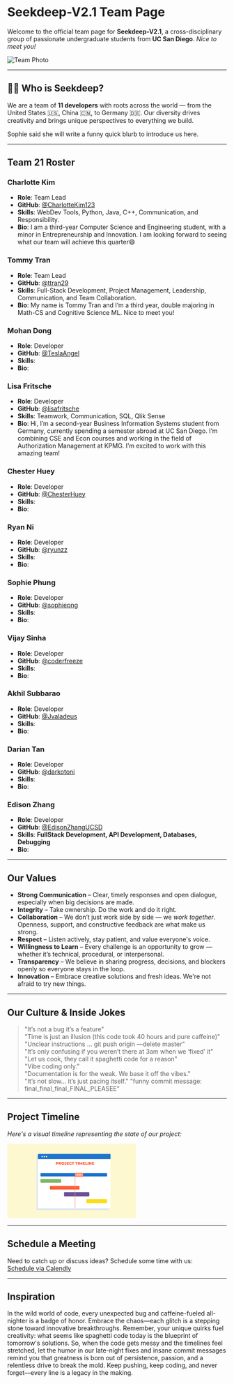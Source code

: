 # Seekdeep-V2.1 Team Page

Welcome to the official team page for **Seekdeep-V2.1**, a cross-disciplinary group of passionate undergraduate students from **UC San Diego**. *Nice to meet you!*

![Team Photo](/admin/assets/Team.png)

---

## 🧑‍🚀 Who is Seekdeep?

We are a team of **11 developers** with roots across the world — from the United States 🇺🇸, China 🇨🇳, to Germany 🇩🇪. Our diversity drives creativity and brings unique perspectives to everything we build.

Sophie said she will write a funny quick blurb to introduce us here.

---

## Team 21 Roster

### Charlotte Kim  
- **Role**: Team Lead  
- **GitHub**: [@CharlotteKim123](https://github.com/CharlotteKim123)  
- **Skills**: WebDev Tools, Python, Java, C++, Communication, and Responsibility.
- **Bio**: I am a third-year Computer Science and Engineering student, with a minor in Entrepreneurship and Innovation. I am looking forward to seeing what our team will achieve this quarter😄 

### Tommy Tran  
- **Role**: Team Lead  
- **GitHub**: [@ttran29](https://github.com/ttran29)  
- **Skills**: Full-Stack Development, Project Management, Leadership, Communication, and Team Collaboration.
- **Bio**: My name is Tommy Tran and I’m a third year, double majoring in Math-CS and Cognitive Science ML. Nice to meet you!

### Mohan Dong  
- **Role**: Developer  
- **GitHub**: [@TeslaAngel](https://github.com/TeslaAngel)  
- **Skills**:  
- **Bio**:  

### Lisa Fritsche  
- **Role**: Developer  
- **GitHub**: [@lisafritsche](https://github.com/lisafritsche)  
- **Skills**: Teamwork, Communication, SQL, Qlik Sense 
- **Bio**: Hi, I’m a second-year Business Information Systems student from Germany, currently spending a semester abroad at UC San Diego. I’m combining CSE and Econ courses and working in the field of Authorization Management at KPMG. I’m excited to work with this amazing team!

### Chester Huey  
- **Role**: Developer  
- **GitHub**: [@ChesterHuey](https://github.com/ChesterHuey)  
- **Skills**:  
- **Bio**:  

### Ryan Ni  
- **Role**: Developer  
- **GitHub**: [@ryunzz](https://github.com/ryunzz)  
- **Skills**:  
- **Bio**:  

### Sophie Phung  
- **Role**: Developer  
- **GitHub**: [@sophiepng](https://github.com/sophiepng)  
- **Skills**:  
- **Bio**:  

### Vijay Sinha  
- **Role**: Developer  
- **GitHub**: [@coderfreeze](https://github.com/coderfreeze)  
- **Skills**:  
- **Bio**:  

### Akhil Subbarao  
- **Role**: Developer  
- **GitHub**: [@Jvaladeus](https://github.com/JvalaDeus)  
- **Skills**:  
- **Bio**:  

### Darian Tan  
- **Role**: Developer  
- **GitHub**: [@darkotoni](https://github.com/darkotoni)  
- **Skills**:  
- **Bio**:  

### Edison Zhang  
- **Role**: Developer  
- **GitHub**: [@EdisonZhangUCSD](https://github.com/EdisonZhangUCSD)  
- **Skills**: **FullStack Development, API Development, Databases, Debugging**  
- **Bio**:  


---

## Our Values

- **Strong Communication** – Clear, timely responses and open dialogue, especially when big decisions are made.  
- **Integrity** – Take ownership. Do the work and do it right.  
- **Collaboration** – We don’t just work side by side — we *work together*. Openness, support, and constructive feedback are what make us strong.  
- **Respect** – Listen actively, stay patient, and value everyone's voice.  
- **Willingness to Learn** – Every challenge is an opportunity to grow — whether it’s technical, procedural, or interpersonal.  
- **Transparency** – We believe in sharing progress, decisions, and blockers openly so everyone stays in the loop.  
- **Innovation** – Embrace creative solutions and fresh ideas. We're not afraid to try new things.  

---

## Our Culture & Inside Jokes

> "It’s not a bug it’s a feature"  
> "Time is just an illusion (this code took 40 hours and pure caffeine)"  
> "Unclear instructions … git push origin —delete master"  
> "It’s only confusing if you weren’t there at 3am when we ‘fixed’ it"  
> "Let us cook, they call it spaghetti code for a reason"  
> "Vibe coding only."  
> "Documentation is for the weak. We base it off the vibes."  
> "It’s not slow… it’s just pacing itself."
> "funny commit message:
> final_final_final_FINAL_PLEASEE"

---

## Project Timeline

*Here's a visual timeline representing the state of our project:*

![Image](project_timeline_sample.png)



---

## Schedule a Meeting

Need to catch up or discuss ideas? Schedule some time with us:  
[Schedule via Calendly](https://calendly.com/edisonzhangsw)

---

## Inspiration


In the wild world of code, every unexpected bug and caffeine-fueled all-nighter is a badge of honor. Embrace the chaos—each glitch is a stepping stone toward innovative breakthroughs. Remember, your unique quirks fuel creativity: what seems like spaghetti code today is the blueprint of tomorrow's solutions. So, when the code gets messy and the timelines feel stretched, let the humor in our late-night fixes and insane commit messages remind you that greatness is born out of persistence, passion, and a relentless drive to break the mold. Keep pushing, keep coding, and never forget—every line is a legacy in the making.


